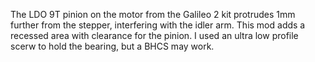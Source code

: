 The LDO 9T pinion on the motor from the Galileo 2 kit protrudes 1mm further from the stepper, interfering with the idler arm. This mod adds a recessed area with clearance for the pinion. I used an ultra low profile scerw to hold the bearing, but a BHCS may work. 
